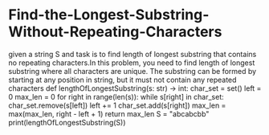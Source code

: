 # Find-the-Longest-Substring-Without-Repeating-Characters
given a string S and task is to find length of longest substring that contains no repeating characters.In this problem, you need to find length of longest substring where all characters are unique. The substring can be formed by starting at any position in string, but it must not contain any repeated characters
def lengthOfLongestSubstring(s: str) -> int:
    char_set = set()
    left = 0
    max_len = 0
    for right in range(len(s)):
        while s[right] in char_set:
            char_set.remove(s[left])
            left += 1
        char_set.add(s[right])
        max_len = max(max_len, right - left + 1)
    return max_len
S = "abcabcbb"
print(lengthOfLongestSubstring(S))  

